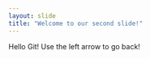 ```yaml
---
layout: slide
title: "Welcome to our second slide!"
---
```

Hello Git!
Use the left arrow to go back!